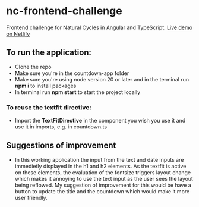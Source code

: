 # nc-frontend-challenge
Frontend challenge for Natural Cycles in Angular and TypeScript.
[Live demo on Netlify](https://emmasfrontendchallenge.netlify.app/)

## To run the application:
- Clone the repo
- Make sure you're in the countdown-app folder
- Make sure you're using node version 20 or later and in the terminal run **npm i** to install packages
- In terminal run **npm start** to start the project locally

### To reuse the textfit directive:
- Import the **TextFitDirective** in the component you wish you use it and use it in imports, e.g. in countdown.ts

## Suggestions of improvement
- In this working application the input from the text and date inputs are immedietly displayed in the h1 and h2 elements. As the textfit is active on these elements, the evaluation of the fontsize triggers layout change which makes it annoying to use the text input as the user sees the layout being reflowed. My suggestion of improvement for this would be have a button to update the title and the countdown which would make it more user friendly.
